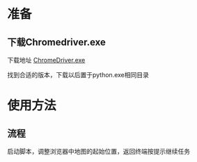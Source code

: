 # 准备
## 下载Chromedriver.exe
下载地址 [ChromeDriver.exe](http://npm.taobao.org/mirrors/chromedriver)

找到合适的版本，下载以后置于python.exe相同目录

# 使用方法
## 流程
启动脚本，调整浏览器中地图的起始位置，返回终端按提示继续任务

